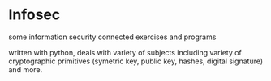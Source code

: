 # Infosec
some information security connected exercises and programs

written with python, deals with variety of subjects including variety of cryptographic primitives (symetric key, public key, hashes, digital signature) and more.
